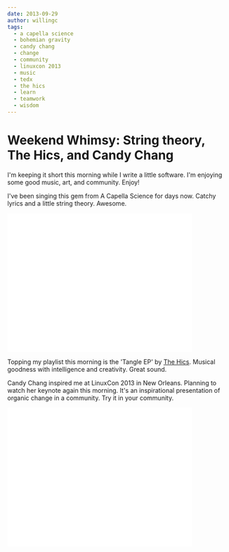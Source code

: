 ```yaml
---
date: 2013-09-29
author: willingc
tags:
  - a capella science
  - bohemian gravity
  - candy chang
  - change
  - community
  - linuxcon 2013
  - music
  - tedx
  - the hics
  - learn
  - teamwork
  - wisdom
---
```


# Weekend Whimsy: String theory, The Hics, and Candy Chang

I'm keeping it short this morning while I write a little software. I'm enjoying some good music, art, and community. Enjoy!

I've been singing this gem from A Capella Science for days now. Catchy lyrics and a little string theory. Awesome.

<iframe src="//www.youtube.com/embed/2rjbtsX7twc" height="315" width="420" allowfullscreen="" frameborder="0"></iframe>

Topping my playlist this morning is the 'Tangle EP' by [The Hics](http://thehics.com/). Musical goodness with intelligence and creativity. Great sound.

Candy Chang inspired me at LinuxCon 2013 in New Orleans. Planning to watch her keynote again this morning. It's an inspirational presentation of organic change in a community. Try it in your community.

<iframe src="//www.youtube.com/embed/w5cVr09VQEE" height="315" width="420" allowfullscreen="" frameborder="0"></iframe>
